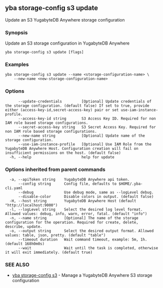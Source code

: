 ## yba storage-config s3 update

Update an S3 YugabyteDB Anywhere storage configuration

### Synopsis

Update an S3 storage configuration in YugabyteDB Anywhere

```
yba storage-config s3 update [flags]
```

### Examples

```
yba storage-config s3 update --name <storage-configuration-name> \
	--new-name <new-storage-configuration-name>
```

### Options

```
      --update-credentials         [Optional] Update credentials of the storage configuration. (default false) If set to true, provide either (access-key-id,secret-access-key) pair or set use-iam-instance-profile.
      --access-key-id string       S3 Access Key ID. Required for non IAM role based storage configurations.
      --secret-access-key string   S3 Secret Access Key. Required for non IAM role based storage configurations.
      --new-name string            [Optional] Update name of the storage configuration.
      --use-iam-instance-profile   [Optional] Use IAM Role from the YugabyteDB Anywhere Host. Configuration creation will fail on insufficient permissions on the host. (default false)
  -h, --help                       help for update
```

### Options inherited from parent commands

```
  -a, --apiToken string    YugabyteDB Anywhere api token.
      --config string      Config file, defaults to $HOME/.yba-cli.yaml
      --debug              Use debug mode, same as --logLevel debug.
      --disable-color      Disable colors in output. (default false)
  -H, --host string        YugabyteDB Anywhere Host (default "http://localhost:9000")
  -l, --logLevel string    Select the desired log level format. Allowed values: debug, info, warn, error, fatal. (default "info")
  -n, --name string        [Optional] The name of the storage configuration for the operation. Required for create, delete, describe, update.
  -o, --output string      Select the desired output format. Allowed values: table, json, pretty. (default "table")
      --timeout duration   Wait command timeout, example: 5m, 1h. (default 168h0m0s)
      --wait               Wait until the task is completed, otherwise it will exit immediately. (default true)
```

### SEE ALSO

* [yba storage-config s3](yba_storage-config_s3.md)	 - Manage a YugabyteDB Anywhere S3 storage configuration

